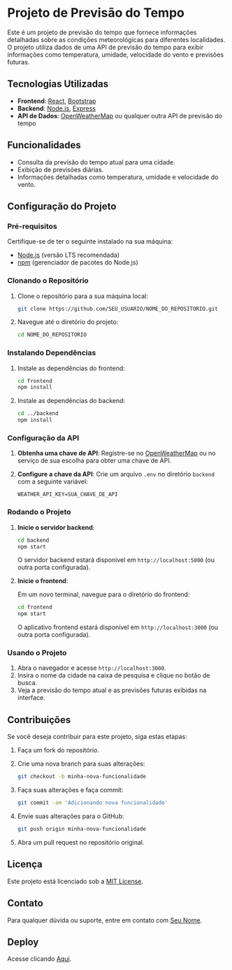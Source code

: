# Projeto de Previsão do Tempo

Este é um projeto de previsão do tempo que fornece informações detalhadas sobre as condições meteorológicas para diferentes localidades. O projeto utiliza dados de uma API de previsão do tempo para exibir informações como temperatura, umidade, velocidade do vento e previsões futuras.

## Tecnologias Utilizadas

- **Frontend**: [React](https://reactjs.org/), [Bootstrap](https://getbootstrap.com/)
- **Backend**: [Node.js](https://nodejs.org/), [Express](https://expressjs.com/)
- **API de Dados**: [OpenWeatherMap](https://openweathermap.org/api) ou qualquer outra API de previsão do tempo

## Funcionalidades

- Consulta da previsão do tempo atual para uma cidade.
- Exibição de previsões diárias.
- Informações detalhadas como temperatura, umidade e velocidade do vento.

## Configuração do Projeto

### Pré-requisitos

Certifique-se de ter o seguinte instalado na sua máquina:

- [Node.js](https://nodejs.org/) (versão LTS recomendada)
- [npm](https://www.npmjs.com/) (gerenciador de pacotes do Node.js)

### Clonando o Repositório

1. Clone o repositório para a sua máquina local:

   ```bash
   git clone https://github.com/SEU_USUARIO/NOME_DO_REPOSITORIO.git
   ```

2. Navegue até o diretório do projeto:

   ```bash
   cd NOME_DO_REPOSITORIO
   ```

### Instalando Dependências

1. Instale as dependências do frontend:

   ```bash
   cd frontend
   npm install
   ```

2. Instale as dependências do backend:

   ```bash
   cd ../backend
   npm install
   ```

### Configuração da API

1. **Obtenha uma chave de API**: Registre-se no [OpenWeatherMap](https://home.openweathermap.org/users/sign_up) ou no serviço de sua escolha para obter uma chave de API.

2. **Configure a chave da API**: Crie um arquivo `.env` no diretório `backend` com a seguinte variável:

   ```env
   WEATHER_API_KEY=SUA_CHAVE_DE_API
   ```

### Rodando o Projeto

1. **Inicie o servidor backend**:

   ```bash
   cd backend
   npm start
   ```

   O servidor backend estará disponível em `http://localhost:5000` (ou outra porta configurada).

2. **Inicie o frontend**:

   Em um novo terminal, navegue para o diretório do frontend:

   ```bash
   cd frontend
   npm start
   ```

   O aplicativo frontend estará disponível em `http://localhost:3000` (ou outra porta configurada).

### Usando o Projeto

1. Abra o navegador e acesse `http://localhost:3000`.
2. Insira o nome da cidade na caixa de pesquisa e clique no botão de busca.
3. Veja a previsão do tempo atual e as previsões futuras exibidas na interface.

## Contribuições

Se você deseja contribuir para este projeto, siga estas etapas:

1. Faça um fork do repositório.
2. Crie uma nova branch para suas alterações:

   ```bash
   git checkout -b minha-nova-funcionalidade
   ```

3. Faça suas alterações e faça commit:

   ```bash
   git commit -am 'Adicionando nova funcionalidade'
   ```

4. Envie suas alterações para o GitHub:

   ```bash
   git push origin minha-nova-funcionalidade
   ```

5. Abra um pull request no repositório original.

## Licença

Este projeto está licenciado sob a [MIT License](LICENSE).

## Contato

Para qualquer dúvida ou suporte, entre em contato com [Seu Nome](mailto:seuemail@exemplo.com).

## Deploy

Acesse clicando [Aqui](https://previsao-tempo-two-theta.vercel.app/).
